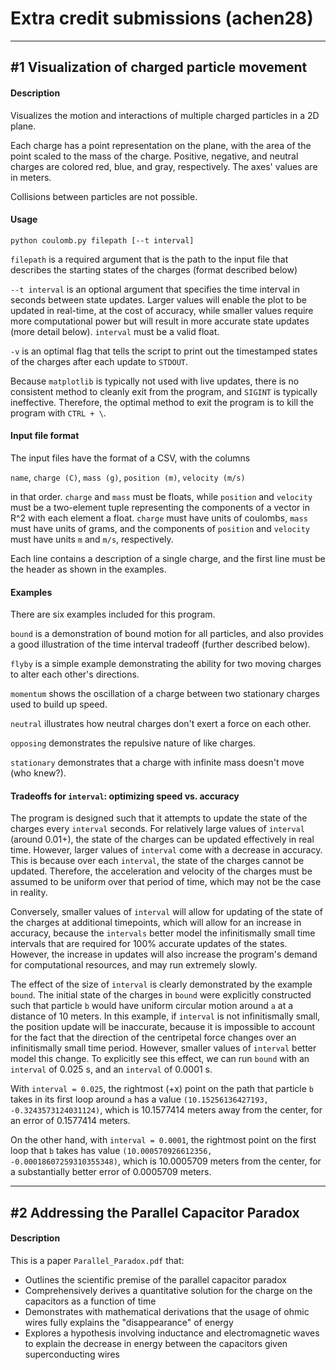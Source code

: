 # Extra credit submissions (achen28)

___

## \#1 Visualization of charged particle movement

#### Description

Visualizes the motion and interactions of multiple charged particles in a 2D plane.

Each charge has a point representation on the plane, with the area of the point scaled to the mass of the charge.  Positive, negative, and neutral charges are colored red, blue, and gray, respectively.  The axes' values are in meters.

Collisions between particles are not possible.

#### Usage

```
python coulomb.py filepath [--t interval]
```

`filepath` is a required argument that is the path to the input file that describes the starting states of the charges (format described below)

`--t interval` is an optional argument that specifies the time interval in seconds between state updates.  Larger values will enable the plot to be updated in real-time, at the cost of accuracy, while smaller values require more computational power but will result in more accurate state updates (more detail below).    `interval` must be a valid float.

`-v` is an optimal flag that tells the script to print out the timestamped states of the charges after each update to `STDOUT`.

Because `matplotlib` is typically not used with live updates, there is no consistent method to cleanly exit from the program, and `SIGINT` is typically ineffective.  Therefore, the optimal method to exit the program is to kill the program with `CTRL + \`.

#### Input file format

The input files have the format of a CSV, with the columns

`name`, `charge (C)`, `mass (g)`, `position (m)`, `velocity (m/s)`

in that order.  `charge` and `mass` must be floats, while `position` and `velocity` must be a two-element tuple representing the components of a vector in R^2 with each element a float.  `charge` must have units of coulombs, `mass` must have units of grams, and the components of `position` and `velocity` must have units `m` and `m/s`, respectively.

Each line contains a description of a single charge, and the first line must be the header as shown in the examples.

#### Examples

There are six examples included for this program.

`bound` is a demonstration of bound motion for all particles, and also provides a good illustration of the time interval tradeoff (further described below).

`flyby` is a simple example demonstrating the ability for two moving charges to alter each other's directions.

`momentum` shows the oscillation of a charge between two stationary charges used to build up speed.

`neutral` illustrates how neutral charges don't exert a force on each other.

`opposing` demonstrates the repulsive nature of like charges.

`stationary` demonstrates that a charge with infinite mass doesn't move (who knew?).

#### Tradeoffs for `interval`: optimizing speed vs. accuracy

The program is designed such that it attempts to update the state of the charges every `interval` seconds.  For relatively large values of `interval` (around 0.01+), the state of the charges can be updated effectively in real time.  However, larger values of `interval` come with a decrease in accuracy.  This is because over each `interval`, the state of the charges cannot be updated.  Therefore, the acceleration and velocity of the charges must be assumed to be uniform over that period of time, which may not be the case in reality.

Conversely, smaller values of `interval` will allow for updating of the state of the charges at additional timepoints, which will allow for an increase in accuracy, because the `intervals` better model the infinitismally small time intervals that are required for 100% accurate updates of the states.  However, the increase in updates will also increase the program's demand for computational resources, and may run extremely slowly.

The effect of the size of `interval` is clearly demonstrated by the example `bound`.  The initial state of the charges in `bound` were explicitly constructed such that particle `b` would have uniform circular motion around `a` at a distance of 10 meters.  In this example, if `interval` is not infinitismally small, the position update will be inaccurate, because it is impossible to account for the fact that the direction of the centripetal force changes over an infinitismally small time period.  However, smaller values of `interval` better model this change.  To explicitly see this effect, we can run `bound` with an `interval` of 0.025 s, and an `interval` of 0.0001 s.  

With `interval = 0.025`, the rightmost (+x) point on the path that particle `b` takes in its first loop around `a` has a value `(10.15256136427193, -0.3243573124031124)`, which is 10.1577414 meters away from the center, for an error of 0.1577414 meters.

On the other hand, with `interval = 0.0001`, the rightmost point on the first loop that `b` takes has value `(10.000570926612356, -0.00018607259310355348)`, which is 10.0005709 meters from the center, for a substantially better error of 0.0005709 meters.
___

## \#2 Addressing the Parallel Capacitor Paradox

#### Description

This is a paper `Parallel_Paradox.pdf` that:

- Outlines the scientific premise of the parallel capacitor paradox
- Comprehensively derives a quantitative solution for the charge on the capacitors as a function of time
- Demonstrates with mathematical derivations that the usage of ohmic wires fully explains the "disappearance" of energy
- Explores a hypothesis involving inductance and electromagnetic waves to explain the decrease in energy between the capacitors given superconducting wires
